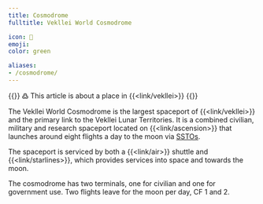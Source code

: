 ```yaml
---
title: Cosmodrome
fulltitle: Vekllei World Cosmodrome

icon: 🚀
emoji:
color: green

aliases:
- /cosmodrome/
---
```

{{<note>}}
߷ This article is about a place in {{<link/vekllei>}}
{{</note>}}

The Vekllei World Cosmodrome is the largest spaceport of {{<link/vekllei>}} and the primary link to the Vekllei Lunar Territories. It is a combined civilian, military and research spaceport located on {{<link/ascension>}} that launches around eight flights a day to the moon via [SSTOs](/stories/lightbulb/).

The spaceport is serviced by both a {{<link/air>}} shuttle and {{<link/starlines>}}, which provides services into space and towards the moon.

The cosmodrome has two terminals, one for civilian and one for government use. Two flights leave for the moon per day, CF 1 and 2.

